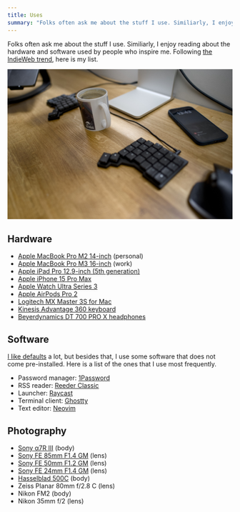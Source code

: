 ```yaml
---
title: Uses
summary: "Folks often ask me about the stuff I use. Similiarly, I enjoy reading about the hardware and software used by people who inspire me. Here is my list."
---
```


Folks often ask me about the stuff I use. Similiarly, I enjoy reading about the hardware and software used by people who inspire me. Following [the IndieWeb trend](https://indieweb.org/using), here is my list.

![Some stuff on my desk: keyboard, mouse, coffee mug, iPhone](uses.jpg)

## Hardware

- [Apple MacBook Pro M2 14-inch](https://www.apple.com/uk/macbook-pro/) (personal)
- [Apple MacBook Pro M3 16-inch](https://www.apple.com/uk/macbook-pro/) (work)
- [Apple iPad Pro 12.9-inch (5th generation)](https://www.apple.com/uk/ipad-pro/)
- [Apple iPhone 15 Pro Max](https://www.apple.com/uk/iphone-16-pro/)
- [Apple Watch Ultra Series 3](https://www.apple.com/uk/apple-watch-ultra-3/)
- [Apple AirPods Pro 2](https://www.apple.com/uk/airpods-pro/)
- [Logitech MX Master 3S for Mac](https://www.logitech.com/en-gb/shop/p/mx-master-3s-mac-bluetooth-mouse.910-006571)
- [Kinesis Advantage 360 keyboard](https://kinesis-ergo.com/keyboards/advantage360/)
- [Beyerdynamics DT 700 PRO X headphones](https://global.beyerdynamic.com/p/dt-700-pro-x)

## Software

[I like defaults](/my-defaults-2023/) a lot, but besides that, I use some software that does not come pre-installed. Here is a list of the ones that I use most frequently.

- Password manager: [1Password](https://1password.com/)
- RSS reader: [Reeder Classic](https://reederapp.com/classic/)
- Launcher: [Raycast](https://www.raycast.com/)
- Terminal client: [Ghostty](https://ghostty.org/)
- Text editor: [Neovim](https://neovim.io/)

## Photography

- [Sony α7R III](https://www.sony.co.uk/electronics/interchangeable-lens-cameras/ilce-7rm3) (body)
- [Sony FE 85mm F1.4 GM](https://www.sony.co.uk/store/product/sel85f14gm.syx/FE-85mm-F1-4-GM) (lens)
- [Sony FE 50mm F1.2 GM](https://www.sony.co.uk/lenses/products/sel50f12gm?sku=sel50f12gm.syx) (lens)
- [Sony FE 24mm F1.4 GM](https://www.sony.co.uk/store/product/sel24f14gm.syx/FE-24mm-F1-4-GM) (lens)
- [Hasselblad 500C](https://www.hasselblad.com/about/history/500-series/) (body)
- Zeiss Planar 80mm f/2.8 C (lens)
- Nikon FM2 (body)
- Nikon 35mm f/2 (lens)
